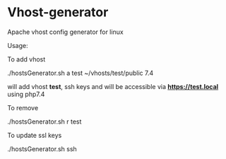 # Vhost-generator
Apache vhost config generator for linux

Usage:

To add vhost

./hostsGenerator.sh a test ~/vhosts/test/public 7.4

will add vhost **test**, ssh keys and will be accessible via **https://test.local** using php7.4

To remove

./hostsGenerator.sh r test

To update ssl keys

./hostsGenerator.sh ssh
